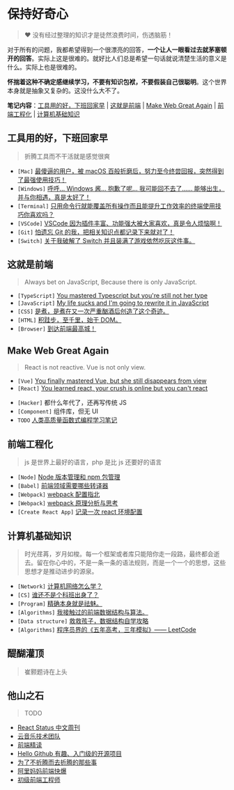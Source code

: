 # 保持好奇心

> ❤️ 没有经过整理的知识才是徒然浪费时间，伤透脑筋！

对于所有的问题，我都希望得到一个很漂亮的回答，**一个让人一眼看过去就茅塞顿开的回答**。实际上这是很难的。就好比人们总是希望一句话就说清楚生活的意义是什么。实际上也是很难的。

**怀揣着这种不确定感继续学习，不要有知识包袱，不要假装自己很聪明**。这个世界本身就是抽象又复杂的。这没什么大不了。

**笔记内容**：[工具用的好，下班回家早](#工具用的好下班回家早) | [这就是前端](#这就是前端) | [Make Web Great Again](#make-web-great-again) | [前端工程化](#前端工程化) | [计算机基础知识](#计算机基础知识)

## 工具用的好，下班回家早

> 折腾工具而不干活就是感觉很爽

- `[Mac]` [最傻逼的用户，被 macOS 百般折磨后，努力至今终尝回报，突然得到了最强使用技巧！](others/mac.md)
- `[Windows]` [呼呼… Windows 酱… 抱歉了呢… 我可能回不去了…… 能够出生，并与你相遇，真是太好了！](others/win.md)
- `[Terminal]` [只用命令行就能覆盖所有操作而且能提升工作效率的终端使用技巧你喜欢吗？](others/terminal.md)
- `[VSCode]` [VSCode 因为插件丰富、功能强大被大家喜欢，真是令人烦恼啊！](others/code.md)
- `[Git]` [怕遗忘 Git 的我，把相关知识点都记录下来就对了！](others/git.md)
- `[Switch]` [关于我破解了 Switch 并且装满了游戏依然吃灰这件事。](others/switch.md)

## 这就是前端

> Always bet on JavaScript, Because there is only JavaScript.

- `[TypeScript]` [You mastered Typescript but you're still not her type](ts/ts.md)
- `[JavaScript]` [My life sucks and I'm going to rewrite it in JavaScript](js/js.md)
- `[CSS]` [是煮，是煮在又一次严重酗酒后创造了这个奇迹。](css/css.md)
- `[HTML]` [积跬步，至千里，始于 DOM。](dom/dom.md)
- `[Browser]` [到达前端最高城！](computer/browser.md)

## Make Web Great Again

> React is not reactive. Vue is not only view.

- `[Vue]` [You finally mastered Vue, but she still disappears from view](framework/vue.md)
- `[React]` [You learned react, your crush is online but you can't react](react/react.md)
<!-- - `[LeetCode]` [程序员界的《五年高考，三年模拟》](algorithms/leetcode.md) -->
<!-- - 一个充满了既神奇又无用的python知识的合集。为什么要研究这些？因为它就在那儿呀！ -->
- `[Hacker]` 都什么年代了，还再写传统 JS
- `[Component]` 组件库，但无 UI
- `TODO` [人类高质量函数式编程学习笔记](summary/fp.md)

## 前端工程化

> js 是世界上最好的语言，php 是比 js 还要好的语言

- `[Node]` [Node 版本管理和 npm 包管理](engineering/node.md)
- `[Babel]` [前端领域需要哪些转译器](engineering/ast.md)
- `[Webpack]` [webpack 配置指北](engineering/webpack.md)
- `[Webpack]` [webpack 原理分析与思考](engineering/pack-origin.md)
- `[Create React App]` [记录一次 react 环境配置](engineering/cra.md)

## 计算机基础知识

> 时光荏苒，岁月如梭。每一个框架或者库只能陪你走一段路，最终都会逝去。留在你心中的，不是一条一条的语法规则，而是一个一个的思想，这些思想才是推动进步的源泉。

- `[Network]` [计算机网络怎么学？](computer/network.md)
- `[CS]` [谁还不是个科班出身了？](computer/computer.md)
- `[Program]` [精确本身就是祛魅。](computer/program.md)
- `[Algorithms]` [我接触过的前端数据结构与算法。](computer/data.md)
- `[Data structure]` [救救孩子，数据结构自学攻略](summary/data-structure.md)
- `[Algorithms]` [程序员界的《五年高考，三年模拟》—— LeetCode](summary/leetcode.md)

## 醍醐灌顶

> 崔颢题诗在上头

<!-- TODO -->

## 他山之石

> TODO

- [React Status 中文周刊](https://docschina.org/weekly/react/)
- [云音乐技术团队](https://www.zhihu.com/org/yun-yin-le-qian-duan-ji-zhu-tuan-dui)
- [前端精读](https://github.com/ascoders/weekly)
- [Hello Github 有趣、入门级的开源项目](https://hellogithub.com/)
- [为了不折腾而去折腾的那些事](https://www.zhihu.com/column/funny)
- [阿里妈妈前端快爆](https://www.zhihu.com/column/mm-fe)
- [初级前端工程师](https://www.zhihu.com/column/makewebgreatagain)
